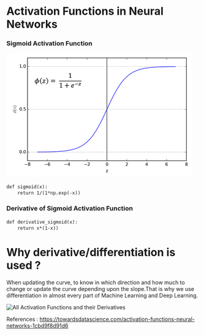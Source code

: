 # Activation Functions in Neural Networks

### Sigmoid Activation Function

![SigmoidFunction](./images/SigmoidFunction.png)
```
def sigmoid(x):
    return 1/(1*np.exp(-x))

```

### Derivative of Sigmoid Activation Function
```
def derivative_sigmoid(x):
    return x*(1-x))
```


# Why derivative/differentiation is used ?
When updating the curve, to know in which direction and how much to change or update the curve
depending upon the slope.That is why we use differentiation in almost every part of Machine Learning
and Deep Learning.

![All Activation Functions and their
Derivatives](./images/AllActivationFunctionsandtheirDerivatives.png)


References :
https://towardsdatascience.com/activation-functions-neural-networks-1cbd9f8d91d6
